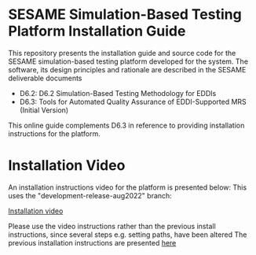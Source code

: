 # SESAME Simulation-Based Testing Platform Installation Guide

This repository presents the installation guide and source code for
the SESAME simulation-based testing platform developed for the system.
The software, its design principles and rationale are described in the
SESAME deliverable documents 

- D6.2: D6.2 Simulation-Based Testing Methodology for EDDIs
- D6.3: Tools for Automated Quality Assurance of EDDI-Supported MRS (Initial Version)

This online guide complements D6.3 in reference to providing
installation instructions for the platform.

# Installation Video

An installation instructions video for the platform is presented below:
This uses the "development-release-aug2022" branch:

[Installation video](https://drive.google.com/file/d/1O_F2LPpgkkYIkHfmnHXhXkFeUero5v6l/view?usp=sharing)

Please use the video instructions rather than the previous install instructions,
since several steps e.g. setting paths, have been altered
The previous installation instructions are presented [here](./INSTALL-old.md)

